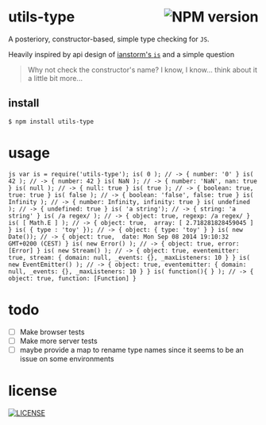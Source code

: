 # utils-type[<img alt="NPM version" src="http://img.shields.io/npm/v/utils-type.svg?style=flat-square" align="right"/>](http://www.npmjs.org/package/utils-type)

A posteriory, constructor-based, simple type checking for `JS`.

Heavily inspired by api design of [ianstorm's `is`](https://github.com/ianstormtaylor/is) and a simple question

> Why not check the constructor's name?
> I know, I know... think about it a little bit more...

## install

    $ npm install utils-type

# usage

``js
var is = require('utils-type');
is( 0 );
// -> { number: '0' }
is( 42 );
// -> { number: 42 }
is( NaN );
// -> { number: 'NaN', nan: true }
is( null );
// -> { null: true }
is( true );
// -> { boolean: true, true: true }
is( false );
 // -> { boolean: 'false', false: true }
is( Infinity );
// -> { number: Infinity, infinity: true }
is( undefined );
// -> { undefined: true }
is( 'a string');
// -> { string: 'a string' }
is( /a regex/ );
// -> { object: true, regexp: /a regex/ }
is( [ Math.E ] );
// -> { object: true,  array: [ 2.718281828459045 ] }
is( { type : 'toy' });
// -> { object: { type: 'toy' } }
is( new Date());
// -> { object: true,  date: Mon Sep 08 2014 19:10:32 GMT+0200 (CEST) }
is( new Error() );
// -> { object: true, error: [Error] }
is( new Stream() );
// -> { object: true, eventemitter: true, stream: { domain: null, _events: {}, _maxListeners: 10 } }
is( new EventEmitter() );
// -> { object: true, eventemitter: { domain: null, _events: {}, _maxListeners: 10 } }
is( function(){ } );
// -> { object: true, function: [Function] }
``

# todo

 - [ ] Make browser tests
 - [ ] Make more server tests
 - [ ] maybe provide a map to rename type names since it seems to be an issue on some environments

# license

[<img alt="LICENSE" src="http://img.shields.io/npm/l/utils-type.svg?style=flat-square"/>](http://opensource.org/licenses/MIT)
